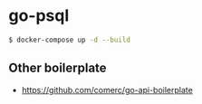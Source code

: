 # go-psql

```bash
$ docker-compose up -d --build
```

## Other boilerplate

- https://github.com/comerc/go-api-boilerplate